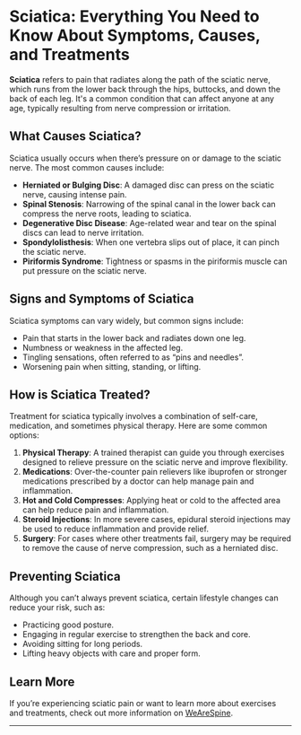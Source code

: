 # Sciatica: Everything You Need to Know About Symptoms, Causes, and Treatments

**Sciatica** refers to pain that radiates along the path of the sciatic nerve, which runs from the lower back through the hips, buttocks, and down the back of each leg. It's a common condition that can affect anyone at any age, typically resulting from nerve compression or irritation.

## What Causes Sciatica?

Sciatica usually occurs when there’s pressure on or damage to the sciatic nerve. The most common causes include:

- **Herniated or Bulging Disc**: A damaged disc can press on the sciatic nerve, causing intense pain.
- **Spinal Stenosis**: Narrowing of the spinal canal in the lower back can compress the nerve roots, leading to sciatica.
- **Degenerative Disc Disease**: Age-related wear and tear on the spinal discs can lead to nerve irritation.
- **Spondylolisthesis**: When one vertebra slips out of place, it can pinch the sciatic nerve.
- **Piriformis Syndrome**: Tightness or spasms in the piriformis muscle can put pressure on the sciatic nerve.

## Signs and Symptoms of Sciatica

Sciatica symptoms can vary widely, but common signs include:
- Pain that starts in the lower back and radiates down one leg.
- Numbness or weakness in the affected leg.
- Tingling sensations, often referred to as “pins and needles”.
- Worsening pain when sitting, standing, or lifting.

## How is Sciatica Treated?

Treatment for sciatica typically involves a combination of self-care, medication, and sometimes physical therapy. Here are some common options:

1. **Physical Therapy**: A trained therapist can guide you through exercises designed to relieve pressure on the sciatic nerve and improve flexibility.
2. **Medications**: Over-the-counter pain relievers like ibuprofen or stronger medications prescribed by a doctor can help manage pain and inflammation.
3. **Hot and Cold Compresses**: Applying heat or cold to the affected area can help reduce pain and inflammation.
4. **Steroid Injections**: In more severe cases, epidural steroid injections may be used to reduce inflammation and provide relief.
5. **Surgery**: For cases where other treatments fail, surgery may be required to remove the cause of nerve compression, such as a herniated disc.

## Preventing Sciatica

Although you can’t always prevent sciatica, certain lifestyle changes can reduce your risk, such as:
- Practicing good posture.
- Engaging in regular exercise to strengthen the back and core.
- Avoiding sitting for long periods.
- Lifting heavy objects with care and proper form.

## Learn More

If you’re experiencing sciatic pain or want to learn more about exercises and treatments, check out more information on [WeAreSpine](https://wearespine.in).

---


